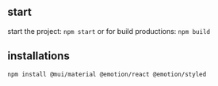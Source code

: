 ## start

start the project:
`npm start` or
for build productions:
`npm build`

## installations

`npm install @mui/material @emotion/react @emotion/styled`